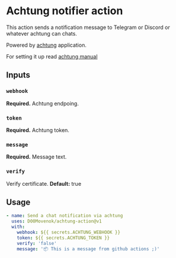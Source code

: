 # Achtung notifier action

This action sends a notification message to Telegram or Discord or whatever achtung can chats.

Powered by [achtung](https://github.com/D00Movenok/achtung) application.

For setting it up read [achtung manual](https://github.com/D00Movenok/achtung/blob/main/README.md)

## Inputs

### `webhook`

**Required.** Achtung endpoing.

### `token`

**Required.** Achtung token.

### `message`

**Required.** Message text.

### `verify`

Verify certificate.
**Default:** true

## Usage

```yml
- name: Send a chat notification via achtung
  uses: D00Movenok/achtung-action@v1
  with:
    webhook: ${{ secrets.ACHTUNG_WEBHOOK }}
    token: ${{ secrets.ACHTUNG_TOKEN }}
    verify: 'false'
    message: '📦 This is a message from github actions ;)'
```
